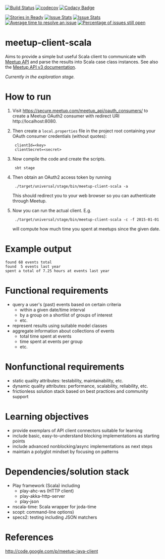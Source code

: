 [![Build Status](https://travis-ci.org/klaeufer/meetup-client-scala.svg?branch=master)](https://travis-ci.org/klaeufer/meetup-client-scala)
[![codecov](https://codecov.io/gh/klaeufer/meetup-client-scala/branch/master/graph/badge.svg)](https://codecov.io/gh/klaeufer/meetup-client-scala)
[![Codacy Badge](https://api.codacy.com/project/badge/Grade/30fc9e6008694421af22617542109007)](https://www.codacy.com/app/laufer/meetup-client-scala?utm_source=github.com&amp;utm_medium=referral&amp;utm_content=klaeufer/meetup-client-scala&amp;utm_campaign=Badge_Grade)

[![Stories in Ready](https://badge.waffle.io/klaeufer/meetup-client-scala.png?label=ready&title=Ready)](http://waffle.io/klaeufer/meetup-client-scala)
[![Issue Stats](http://issuestats.com/github/klaeufer/meetup-client-scala/badge/pr)](http://issuestats.com/github/klaeufer/meetup-client-scala)
[![Issue Stats](http://issuestats.com/github/klaeufer/meetup-client-scala/badge/issue)](http://issuestats.com/github/klaeufer/meetup-client-scala)
[![Average time to resolve an issue](http://isitmaintained.com/badge/resolution/klaeufer/meetup-client-scala.svg)](http://isitmaintained.com/project/klaeufer/meetup-client-scala "Average time to resolve an issue")
[![Percentage of issues still open](http://isitmaintained.com/badge/open/klaeufer/meetup-client-scala.svg)](http://isitmaintained.com/project/klaeufer/meetup-client-scala "Percentage of issues still open")

# meetup-client-scala

Aims to provide a simple but useful Scala client to communicate with [Meetup API](https://www.meetup.com/meetup_api/clients) and parse the results into Scala case class instances.
See also the [Meetup API v3 documentation](https://www.meetup.com/meetup_api/docs).

*Currently in the exploration stage.*

# How to run

1. Visit https://secure.meetup.com/meetup_api/oauth_consumers/ to create a Meetup OAuth2 consumer with redirect URI http://localhost:8080.
1. Then create a `local.properties` file in the project root containing your OAuth consumer credentials (without quotes):

        clientId=<key>
        clientSecret=<secret>
1. Now compile the code and create the scripts.

        sbt stage
1. Then obtain an OAuth2 access token by running

        ./target/universal/stage/bin/meetup-client-scala -a
   This should redirect you to your web browser so you can authenticate through Meetup.
1. Now you can run the actual client. E.g.

        ./target/universal/stage/bin/meetup-client-scala -c -f 2015-01-01
    will compute how much time you spent at meetups since the given date.

# Example output

    found 68 events total
    found  5 events last year
    spent a total of 7.25 hours at events last year

# Functional requirements

- query a user's (past) events based on certain criteria
  - within a given date/time interval
  - by a group on a shortlist of groups of interest
  - etc.
- represent results using suitable model classes
- aggregate information about collections of events
  - total time spent at events
  - time spent at events per group
  - etc.

# Nonfunctional requirements

- static quality attributes: testability, maintainability, etc.
- dynamic quality attributes: performance, scalability, reliability, etc.
- frictionless solution stack based on best practices and community support

# Learning objectives

- provide exemplars of API client connectors suitable for learning
- include basic, easy-to-understand blocking implementations as starting points
- include advanced nonblocking/async implementations as next steps
- maintain a polyglot mindset by focusing on patterns

# Dependencies/solution stack

- Play framework (Scala) including
  - play-ahc-ws (HTTP client)
  - play-akka-http-server
  - play-json
- nscala-time: Scala wrapper for joda-time
- scopt: command-line options)
- specs2: testing including JSON matchers

# References

http://code.google.com/p/meetup-java-client